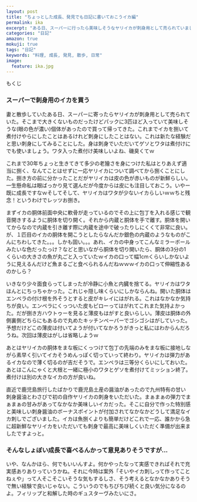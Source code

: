 ```yaml
---
layout: post
title: "ちょっとした成長、発見でも日記に書いておこうイカ編"
permalink: ika
excerpt: "ある日、スーパーに行ったら美味しそうなヤリイカが刺身用として売られていました。これまで丸のままのイカを刺身にしたことがなかったので挑戦してみたというなんてことないお話"
categories: "日記"
amazon: true
mokuji: true
tags: "日記"
keywords: "料理, 成長, 発見, 散歩, 日常"
image:
  feature: ika.jpg
---
```


<div id="mokuji"><span>もくじ</span></div>

### スーパーで刺身用のイカを買う

妻と散歩していたある日、スーパーに寄ったらヤリイカが刺身用として売られていた。そこまで大きくないものだったけどパックに3匹ほど入っていて美味しそうな(眼の色が濃い)個体があったので買って帰ってきた。これまでイカを捌いて煮付けやらにしたことはあるけれど刺身にしたことはない。これは新たな経験だと思い刺身にしてみることにした。身は刺身でいただいてゲソとワタは煮付けにでも使いましょう。ワタ入った煮付け美味しいよね、磯臭くてｗ

これまで30年ちょっと生きてきて多少の老獪さを身につけた私はとりあえず適当に捌く、なんてことはせずに一応ヤリイカについて調べてから捌くことにした。捌き方の前に分かったことだがヤリイカは皮の色が赤いものが新鮮らしい。一生懸命私は眼ばっかり見て選んだが今度からは皮にも注目しておこう。いやー既に成長ですなｗそしてそして、ヤリイカはワタが少ないイカらしいｗｗちと残念！というわけでレッツお捌き。

まずイカの胴体前面中央に軟骨が走っているのでその上に包丁を入れる感じで観音開きするように胴体を切り開く。それから内蔵と胴体を手で離す。胴体を開いてからなので内蔵を引き離す際に内蔵を途中で破ったりしにくくて非常に良い。が、１匹目のイカの胴体を開こうとしたらなんだか銀色の内蔵のようなものがこんにちわしてきた。。。しかも固い。。。あれ、イカの中身ってこんなミラーボールみたいな色だったっけ？などと思いながら胴体を切り開いたら、胴体の3分の1くらいの大きさの魚が丸ごと入っていたｗイカの口って幅1cmくらいしかないように見えるんだけど魚まるごと食べられるんだねｗｗｗイカの口って伸縮性あるのかしら？

いきなり少々面食らってしまったが冷静に小魚と内臓を捨てる。ヤリイカはワタほんとにちっちゃかった。これじゃ隠し味くらいにしかならんね。開いた胴体はエンペラの付け根を外そうとすると皮がキレイにはがれる。これはなかなか気持ちが良い。エンペラにくっついた皮もピローってはがれてこれまた気持よかった。だが捌き方ハウトゥーを見ると薄皮もはがすと良いらしい。薄皮は胴体の外側裏側どちらにもあるので丸めたキッチンペーパーでゴシゴシはがしていった。予想だけどこの薄皮は付いてようが付いてなかろうがきっと私にはわからんだろうね。次回は薄皮はがしは省略しようｗ

あとはヤリイカの胴体をまな板にくっつけて包丁の先端のみをまな板に接地しながら素早く引いてイカそうめんっぽく切っていって終わり。ヤリイカは弾力があるイカなので薄く切るのが吉だそうで。エンペラは三等分くらいにしておいた。あとはこんにゃくと大根と一緒に極小のワタとゲソを煮付けてミッション終了。煮付けは別の大きなイカの方が良いね。

直近で鹿児島旅行したばかりで鹿児島土産の醤油があったので九州特有の甘い刺身醤油とわさびで初の自作ヤリイカの刺身をいただいた。まぁまぁの弾力でまぁまぁの甘みがあってなかなか美味しいイカだった。そこに自分で作った特別感と美味しい刺身醤油のボーナスポイントが付加されてなかなかどうして満足なイカ刺しでございました。イカは魚捌くよりも簡単だけどこれで一応、誰かから急に超新鮮なヤリイカをいただいても刺身で最高に美味しくいただく準備が出来ましたですよっと。

### そんなしょぼい成長で喜べるんかって意見ありそうですが…

いや、なんかほら、何でもいいんすよ。何かやったなって実感できればそれで充実感ありありっていうかね。それに今時は案外「そいやイカ刺しって作ってことねぇや」って人そこそこいそうな気もするしさ、そう考えるとなかなかありそうで無い経験で良いじゃない。こういうのでもちびちび続くと良い気分になるのよ。フィリップと和解した時のギュスターヴみたいにさ。